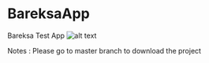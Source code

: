 # BareksaApp
Bareksa Test App
![alt text](https://i.ibb.co/02DWW04/Screenshot-1626101140.png)

Notes : Please go to master branch to download the project
